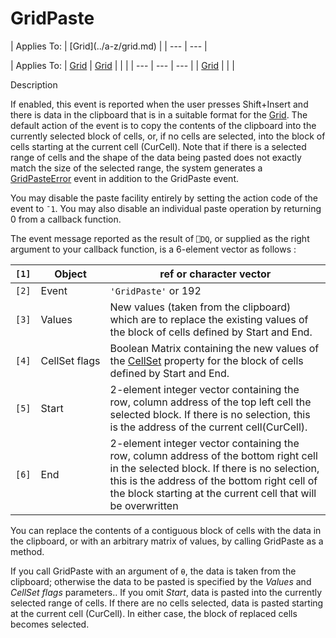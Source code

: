 



<h1 class="heading"><span class="name">GridPaste</span></h1>
| Applies To: | [Grid](../a-z/grid.md) |
| --- | ---  |

| Applies To: | [Grid](../a-z/grid.md) | [Grid](../a-z/grid.md) |  |  |
| --- | --- | ---  |
| [Grid](../a-z/grid.md) |  |  |


Description


If enabled, this event is reported when the user presses Shift+Insert and there is data in the clipboard that is in a suitable format for the [Grid](../a-z/grid.md). The default action of the event is to copy the contents of the clipboard into the currently selected block of cells, or, if no cells are selected, into the block of cells starting at the current cell (CurCell). Note that if there is a selected range of cells and the shape of the data being pasted does not exactly match the size of the selected range, the system generates a [GridPasteError](../a-z/gridpasteerror.md) event in addition to the GridPaste event.


You may disable the paste facility entirely by setting the action code of the event to `¯1`. You may also disable an individual paste operation by returning 0 from a callback function.



The event message reported as the result of `⎕DQ`, or supplied as the right argument to your callback function, is a 6-element vector as follows :

| `[1]` | Object | ref or character vector |
| --- | --- | ---  |
| `[2]` | Event | `'GridPaste'` or 192 |
| `[3]` | Values | New values (taken from the clipboard) which are to replace the existing values of the block of cells defined by Start and End. |
| `[4]` | CellSet flags | Boolean Matrix containing the new values of the [CellSet](../a-z/cellset.md) property for the block of cells defined by Start and End. |
| `[5]` | Start | 2-element integer vector containing the row, column address of the top left cell the selected block. If there is no selection, this is the address of the current cell(CurCell). |
| `[6]` | End | 2-element integer vector containing  the row, column address of the bottom right cell in the selected block. If there is no selection, this is the address of the bottom right cell of the block starting at the current cell that will be overwritten |



You can replace the contents of a contiguous block of cells with the data in the clipboard, or with an arbitrary matrix of values, by calling GridPaste as a method.


If you call GridPaste with an argument of `⍬`, the data is taken from the clipboard; otherwise the data to be pasted is specified by the *Values* and *CellSet flags* parameters.. If you omit *Start*, data is pasted into the currently selected range of cells. If there are no cells selected, data is pasted starting at the current cell (CurCell). In either case, the block of replaced cells becomes selected.


